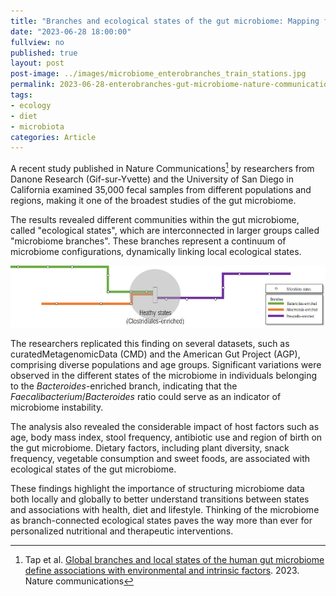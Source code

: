 ```yaml
---
title: "Branches and ecological states of the gut microbiome: Mapping for future personalized nutritional and therapeutic interventions"
date: "2023-06-28 18:00:00" 
fullview: no
published: true
layout: post
post-image: ../images/microbiome_enterobranches_train_stations.jpg
permalink: 2023-06-28-enterobranches-gut-microbiome-nature-communications.html
tags: 
- ecology
- diet
- microbiota
categories: Article
---
```


A recent study published in Nature Communications[^1] by researchers from Danone Research (Gif-sur-Yvette) and the University of San Diego in California examined 35,000 fecal samples from different populations and regions, making it one of the broadest studies of the gut microbiome.

The results revealed different communities within the gut microbiome, called "ecological states", which are interconnected in larger groups called "microbiome branches". These branches represent a continuum of microbiome configurations, dynamically linking local ecological states.


![](../images/microbiome_enterobranches_train_stations.jpg)


The researchers replicated this finding on several datasets, such as curatedMetagenomicData (CMD) and the American Gut Project (AGP), comprising diverse populations and age groups. Significant variations were observed in the different states of the microbiome in individuals belonging to the *Bacteroides*-enriched branch, indicating that the *Faecalibacterium*/*Bacteroides* ratio could serve as an indicator of microbiome instability.


The analysis also revealed the considerable impact of host factors such as age, body mass index, stool frequency, antibiotic use and region of birth on the gut microbiome. Dietary factors, including plant diversity, snack frequency, vegetable consumption and sweet foods, are associated with ecological states of the gut microbiome.

These findings highlight the importance of structuring microbiome data both locally and globally to better understand transitions between states and associations with health, diet and lifestyle. Thinking of the microbiome as branch-connected ecological states paves the way more than ever for personalized nutritional and therapeutic interventions.


[^1]: Tap et al. [Global branches and local states of the human gut microbiome define associations with environmental and intrinsic factors](https://doi.org/10.1038/s41467-023-38558-7). 2023. Nature communications



